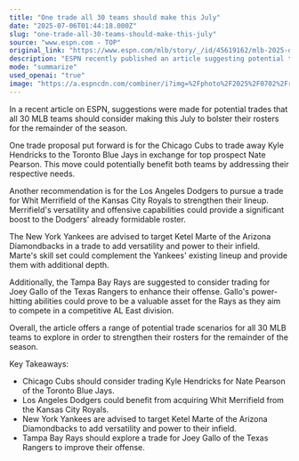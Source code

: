 ```yaml
---
title: "One trade all 30 teams should make this July"
date: "2025-07-06T01:44:18.000Z"
slug: "one-trade-all-30-teams-should-make-this-july"
source: "www.espn.com - TOP"
original_link: "https://www.espn.com/mlb/story/_/id/45619162/mlb-2025-deadline-one-player-trade-away-july-all-30-teams"
description: "ESPN recently published an article suggesting potential trades for all 30 MLB teams to consider in order to strengthen their rosters for the rest of the season. One proposal is for the Chicago Cubs to trade Kyle Hendricks to the Toronto Blue Jays for top prospect Nate Pearson, benefiting both teams. The Los Angeles Dodgers are advised to pursue a trade for Whit Merrifield of the Kansas City Royals to boost their lineup, while the New York Yankees should target Ketel Marte of the Arizona Diamondbacks for infield depth. The Tampa Bay Rays are encouraged to explore a trade for Joey Gallo of the Texas Rangers to enhance their offense in the competitive AL East division."
mode: "summarize"
used_openai: "true"
image: "https://a.espncdn.com/combiner/i?img=%2Fphoto%2F2025%2F0702%2Fr1513714_2_1296x729_16%2D9.jpg"
---
```


In a recent article on ESPN, suggestions were made for potential trades that all 30 MLB teams should consider making this July to bolster their rosters for the remainder of the season. 

One trade proposal put forward is for the Chicago Cubs to trade away Kyle Hendricks to the Toronto Blue Jays in exchange for top prospect Nate Pearson. This move could potentially benefit both teams by addressing their respective needs.

Another recommendation is for the Los Angeles Dodgers to pursue a trade for Whit Merrifield of the Kansas City Royals to strengthen their lineup. Merrifield's versatility and offensive capabilities could provide a significant boost to the Dodgers' already formidable roster.

The New York Yankees are advised to target Ketel Marte of the Arizona Diamondbacks in a trade to add versatility and power to their infield. Marte's skill set could complement the Yankees' existing lineup and provide them with additional depth.

Additionally, the Tampa Bay Rays are suggested to consider trading for Joey Gallo of the Texas Rangers to enhance their offense. Gallo's power-hitting abilities could prove to be a valuable asset for the Rays as they aim to compete in a competitive AL East division.

Overall, the article offers a range of potential trade scenarios for all 30 MLB teams to explore in order to strengthen their rosters for the remainder of the season.

Key Takeaways:
- Chicago Cubs should consider trading Kyle Hendricks for Nate Pearson of the Toronto Blue Jays.
- Los Angeles Dodgers could benefit from acquiring Whit Merrifield from the Kansas City Royals.
- New York Yankees are advised to target Ketel Marte of the Arizona Diamondbacks to add versatility and power to their infield.
- Tampa Bay Rays should explore a trade for Joey Gallo of the Texas Rangers to improve their offense.